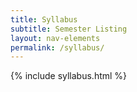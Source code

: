 ```yaml
---
title: Syllabus
subtitle: Semester Listing
layout: nav-elements
permalink: /syllabus/
---
```

{% include syllabus.html %}